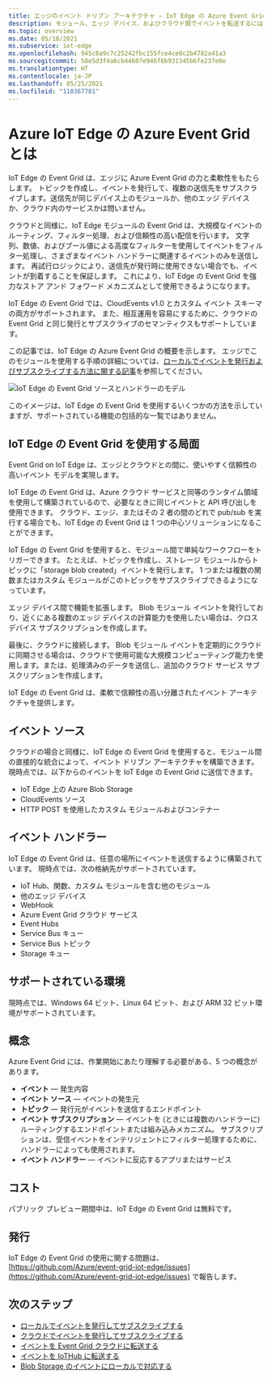 ```yaml
---
title: エッジのイベント ドリブン アーキテクチャ — IoT Edge の Azure Event Grid
description: モジュール、エッジ デバイス、およびクラウド間でイベントを転送するには、IoT Edge のモジュールとして Azure Event Grid を使用します。
ms.topic: overview
ms.date: 05/10/2021
ms.subservice: iot-edge
ms.openlocfilehash: 945c8a9c7c25242fbc155fce4ce0c2b4782a41a3
ms.sourcegitcommit: 58e5d3f4a6cb44607e946f6b931345b6fe237e0e
ms.translationtype: HT
ms.contentlocale: ja-JP
ms.lasthandoff: 05/25/2021
ms.locfileid: "110367781"
---
```

# <a name="what-is-azure-event-grid-on-azure-iot-edge"></a>Azure IoT Edge の Azure Event Grid とは
IoT Edge の Event Grid は、エッジに Azure Event Grid の力と柔軟性をもたらします。 トピックを作成し、イベントを発行して、複数の送信先をサブスクライブします。送信先が同じデバイス上のモジュールか、他のエッジ デバイスか、クラウド内のサービスかは問いません。

クラウドと同様に、IoT Edge モジュールの Event Grid は、大規模なイベントのルーティング、フィルター処理、および信頼性の高い配信を行います。 文字列、数値、およびブール値による高度なフィルターを使用してイベントをフィルター処理し、さまざまなイベント ハンドラーに関連するイベントのみを送信します。 再試行ロジックにより、送信先が発行時に使用できない場合でも、イベントが到着することを保証します。 これにより、IoT Edge の Event Grid を強力なストア アンド フォワード メカニズムとして使用できるようになります。

IoT Edge の Event Grid では、CloudEvents v1.0 とカスタム イベント スキーマの両方がサポートされます。 また、相互運用を容易にするために、クラウドの Event Grid と同じ発行とサブスクライブのセマンティクスもサポートしています。

この記事では、IoT Edge の Azure Event Grid の概要を示します。 エッジでこのモジュールを使用する手順の詳細については、[ローカルでイベントを発行およびサブスクライブする方法に関する記事](pub-sub-events-webhook-local.md)を参照してください。 

![IoT Edge の Event Grid ソースとハンドラーのモデル](../media/edge-overview/functional-model.png)

このイメージは、IoT Edge の Event Grid を使用するいくつかの方法を示していますが、サポートされている機能の包括的な一覧ではありません。

## <a name="when-to-use-event-grid-on-iot-edge"></a>IoT Edge の Event Grid を使用する局面

Event Grid on IoT Edge は、エッジとクラウドとの間に、使いやすく信頼性の高いイベント モデルを実現します。

IoT Edge の Event Grid は、Azure クラウド サービスと同等のランタイム領域を使用して構築されているので、必要なときに同じイベントと API 呼び出しを使用できます。 クラウド、エッジ、またはその 2 者の間のどれで pub/sub を実行する場合でも、IoT Edge の Event Grid は 1 つの中心ソリューションになることができます。

IoT Edge の Event Grid を使用すると、モジュール間で単純なワークフローをトリガーできます。 たとえば、トピックを作成し、ストレージ モジュールからトピックに「storage blob created」イベントを発行します。 1 つまたは複数の関数またはカスタム モジュールがこのトピックをサブスクライブできるようになっています。

エッジ デバイス間で機能を拡張します。 Blob モジュール イベントを発行しており、近くにある複数のエッジ デバイスの計算能力を使用したい場合は、クロスデバイス サブスクリプションを作成します。

最後に、クラウドに接続します。 Blob モジュール イベントを定期的にクラウドに同期させる場合は、クラウドで使用可能な大規模コンピューティング能力を使用します。または、処理済みのデータを送信し、追加のクラウド サービス サブスクリプションを作成します。

IoT Edge の Event Grid は、柔軟で信頼性の高い分離されたイベント アーキテクチャを提供します。

## <a name="event-sources"></a>イベント ソース

クラウドの場合と同様に、IoT Edge の Event Grid を使用すると、モジュール間の直接的な統合によって、イベント ドリブン アーキテクチャを構築できます。 現時点では、以下からのイベントを IoT Edge の Event Grid に送信できます。

* IoT Edge 上の Azure Blob Storage
* CloudEvents ソース
* HTTP POST を使用したカスタム モジュールおよびコンテナー

## <a name="event-handlers"></a>イベント ハンドラー

IoT Edge の Event Grid は、任意の場所にイベントを送信するように構築されています。 現時点では、次の格納先がサポートされています。

* IoT Hub、関数、カスタム モジュールを含む他のモジュール
* 他のエッジ デバイス
* WebHook
* Azure Event Grid クラウド サービス
* Event Hubs
* Service Bus キュー
* Service Bus トピック
* Storage キュー

## <a name="supported-environments"></a>サポートされている環境
現時点では、Windows 64 ビット、Linux 64 ビット、および ARM 32 ビット環境がサポートされています。

## <a name="concepts"></a>概念

Azure Event Grid には、作業開始にあたり理解する必要がある、5 つの概念があります。

* **イベント** — 発生内容
* **イベント ソース** — イベントの発生元
* **トピック** — 発行元がイベントを送信するエンドポイント
* **イベント サブスクリプション** — イベントを (ときには複数のハンドラーに) ルーティングするエンドポイントまたは組み込みメカニズム。 サブスクリプションは、受信イベントをインテリジェントにフィルター処理するために、ハンドラーによっても使用されます。
* **イベント ハンドラー** — イベントに反応するアプリまたはサービス

## <a name="cost"></a>コスト

パブリック プレビュー期間中は、IoT Edge の Event Grid は無料です。

## <a name="issues"></a>発行
IoT Edge の Event Grid の使用に関する問題は、[https://github.com/Azure/event-grid-iot-edge/issues](https://github.com/Azure/event-grid-iot-edge/issues) で報告します。

## <a name="next-steps"></a>次のステップ

* [ローカルでイベントを発行してサブスクライブする](pub-sub-events-webhook-local.md)
* [クラウドでイベントを発行してサブスクライブする](pub-sub-events-webhook-cloud.md)
* [イベントを Event Grid クラウドに転送する](forward-events-event-grid-cloud.md)
* [イベントを IoTHub に転送する](forward-events-iothub.md)
* [Blob Storage のイベントにローカルで対応する](react-blob-storage-events-locally.md)
